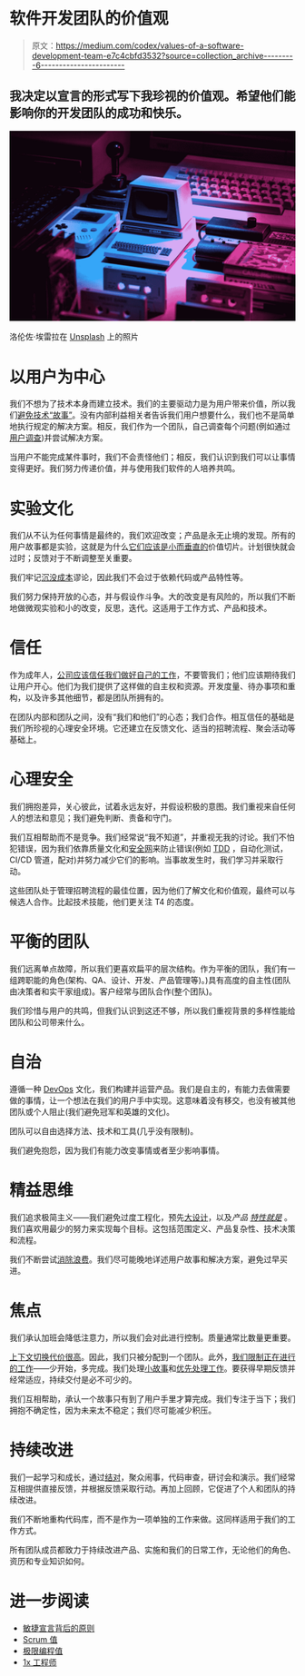 # 软件开发团队的价值观

> 原文：<https://medium.com/codex/values-of-a-software-development-team-e7c4cbfd3532?source=collection_archive---------6----------------------->

## 我决定以宣言的形式写下我珍视的价值观。希望他们能影响你的开发团队的成功和快乐。

![](img/13c1097d0ef374a2f5a0d213267f9d8f.png)

洛伦佐·埃雷拉在 [Unsplash](https://unsplash.com?utm_source=medium&utm_medium=referral) 上的照片

# 以用户为中心

我们不想为了技术本身而建立技术。我们的主要驱动力是为用户带来价值，所以我们[避免技术“故事”](/codex/stop-creating-technical-stories-f5e7bc424ff8)。没有内部利益相关者告诉我们用户想要什么，我们也不是简单地执行规定的解决方案。相反，我们作为一个团队，自己调查每个问题(例如通过[用户调查](/codex/product-design-for-non-designers-7f3e22f4aefa))并尝试解决方案。

当用户不能完成某件事时，我们不会责怪他们；相反，我们认识到我们可以让事情变得更好。我们努力传递价值，并与使用我们软件的人培养共鸣。

# 实验文化

我们从不认为任何事情是最终的，我们欢迎改变；产品是永无止境的发现。所有的用户故事都是实验，这就是为什么[它们应该是小而垂直的](/codex/splitting-user-stories-20475cb1769b)价值切片。计划很快就会过时；反馈对于不断调整至关重要。

我们牢记[沉没成本](https://en.wikipedia.org/wiki/Sunk_cost)谬论，因此我们不会过于依赖代码或产品特性等。

我们努力保持开放的心态，并与假设作斗争。大的改变是有风险的，所以我们不断地做微观实验和小的改变，反思，迭代。这适用于工作方式、产品和技术。

# 信任

作为成年人，[公司应该信任我们做好自己的工作](https://blog.pragmaticengineer.com/what-silicon-valley-gets-right-on-software-engineers/)，不要管我们；他们应该期待我们让用户开心。他们为我们提供了这样做的自主权和资源。开发度量、待办事项和重构，以及许多其他细节，都是团队所拥有的。

在团队内部和团队之间，没有“我们和他们”的心态；我们合作。相互信任的基础是我们所珍视的心理安全环境。它还建立在反馈文化、适当的招聘流程、聚会活动等基础上。

# 心理安全

我们拥抱差异，关心彼此，试着永远友好，并假设积极的意图。我们重视来自任何人的想法和意见；我们避免判断、责备和守门。

我们互相帮助而不是竞争。我们经常说“我不知道”，并重视无我的讨论。我们不怕犯错误，因为我们依靠质量文化和[安全网](/codex/leveraging-technology-for-psychological-safety-48071fbd131e)来防止错误(例如 [TDD](https://en.wikipedia.org/wiki/Test-driven_development) ，自动化测试，CI/CD 管道，配对)并努力减少它们的影响。当事故发生时，我们学习并采取行动。

这些团队处于管理招聘流程的最佳位置，因为他们了解文化和价值观，最终可以与候选人合作。比起技术技能，他们更关注 T4 的态度。

# 平衡的团队

我们远离单点故障，所以我们更喜欢扁平的层次结构。作为平衡的团队，我们有一组跨职能的角色(架构、QA、设计、开发、产品管理等)。)具有高度的自主性(团队由决策者和实干家组成)。客户经常与团队合作(整个团队)。

我们珍惜与用户的共鸣，但我们认识到这还不够，所以我们重视背景的多样性能给团队和公司带来什么。

# 自治

遵循一种 [DevOps](https://en.wikipedia.org/wiki/DevOps) 文化，我们构建并运营产品。我们是自主的，有能力去做需要做的事情，让一个想法在我们的用户手中实现。这意味着没有移交，也没有被其他团队或个人阻止(我们避免冠军和英雄的文化)。

团队可以自由选择方法、技术和工具(几乎没有限制)。

我们避免抱怨，因为我们有能力改变事情或者至少影响事情。

# 精益思维

我们追求极简主义——我们避免过度工程化，预先[大设计](https://en.wikipedia.org/wiki/Big_Design_Up_Front)，以及*产品* [*特性就是*](https://www.interaction-design.org/literature/book/the-glossary-of-human-computer-interaction/featuritis-or-creeping-featurism) 。我们喜欢用最少的努力来实现每个目标。这包括范围定义、产品复杂性、技术决策和流程。

我们不断尝试[消除浪费](/codex/towards-lean-software-development-24460340b11a)。我们尽可能晚地详述用户故事和解决方案，避免过早买进。

# 焦点

我们承认加班会降低注意力，所以我们会对此进行控制。质量通常比数量更重要。

[上下文切换代价很高](https://www.jason.af/context-switching/)。因此，我们只被分配到一个团队。此外，[我们限制正在进行的工作](https://lucasfcosta.com/2022/07/19/finish-what-you-start.html)——少开始，多完成。我们处理[小故事](/codex/splitting-user-stories-20475cb1769b)和[优先处理工作](/codex/noestimates-and-noiterations-2b5df43d8c34)。要获得早期反馈并经常适应，持续交付是必不可少的。

我们互相帮助，承认一个故事只有到了用户手里才算完成。我们专注于当下；我们拥抱不确定性，因为未来太不稳定；我们尽可能减少积压。

# 持续改进

我们一起学习和成长，通过[结对](/codex/emotions-management-when-pair-programming-eb3631abaea7)，聚众闹事，代码审查，研讨会和演示。我们经常互相提供直接反馈，并根据反馈采取行动。再加上回顾，它促进了个人和团队的持续改进。

我们不断地重构代码库，而不是作为一项单独的工作来做。这同样适用于我们的工作方式。

所有团队成员都致力于持续改进产品、实施和我们的日常工作，无论他们的角色、资历和专业知识如何。

# 进一步阅读

*   [敏捷宣言背后的原则](https://agilemanifesto.org/principles.html)
*   [Scrum 值](https://www.scrum.org/resources/scrum-values-poster)
*   [极限编程值](http://www.extremeprogramming.org/values.html)
*   [1x 工程师](https://1x.engineer/)